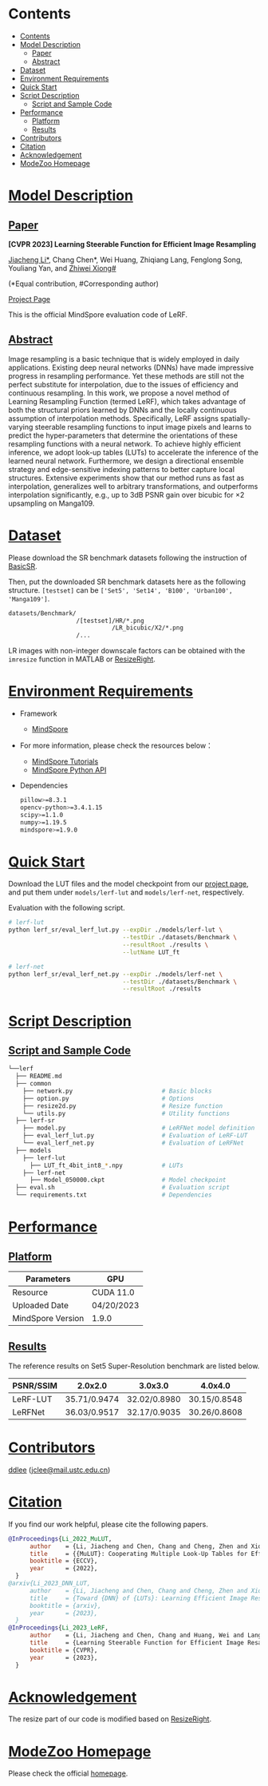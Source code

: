 # Contents

- [Contents](#contents)
- [Model Description](#model-description)
    - [Paper](#paper)
    - [Abstract](#abstract)
- [Dataset](#dataset)
- [Environment Requirements](#environment-requirements)
- [Quick Start](#quick-start)
- [Script Description](#script-description)
    - [Script and Sample Code](#script-and-sample-code)
- [Performance](#performance)
    - [Platform](#platform)
    - [Results](#results)
- [Contributors](#contributors)
- [Citation](#citation)
- [Acknowledgement](#acknowledgement)
- [ModeZoo Homepage](#modezoo-homepage)

# [Model Description](#model-description)

## [Paper](#paper)

**[CVPR 2023] Learning Steerable Function for Efficient Image Resampling**

[Jiacheng Li*](https://ddlee-cn.github.io), Chang Chen*, Wei Huang, Zhiqiang Lang, Fenglong Song, Youliang Yan, and [Zhiwei Xiong#](http://staff.ustc.edu.cn/~zwxiong)

(*Equal contribution, #Corresponding author)

[Project Page](https://lerf.pages.dev)

This is the official MindSpore evaluation code of LeRF.

## [Abstract](#abstract)

Image resampling is a basic technique that is widely employed in daily applications. Existing deep neural networks (DNNs) have made impressive progress in resampling performance. Yet these methods are still not the perfect substitute for interpolation, due to the issues of efficiency and continuous resampling. In this work, we propose a novel method of Learning Resampling Function (termed LeRF), which takes advantage of both the structural priors learned by DNNs and the locally continuous assumption of interpolation methods. Specifically, LeRF assigns spatially-varying steerable resampling functions to input image pixels and learns to predict the hyper-parameters that determine the orientations of these resampling functions with a neural network. To achieve highly efficient inference, we adopt look-up tables (LUTs) to accelerate the inference of the learned neural network. Furthermore, we design a directional ensemble strategy and edge-sensitive indexing patterns to better capture local structures. Extensive experiments show that our method runs as fast as interpolation, generalizes well to arbitrary transformations, and outperforms interpolation significantly, e.g., up to 3dB PSNR gain over bicubic for ×2 upsampling on Manga109.

# [Dataset](#dataset)

Please download the SR benchmark datasets following the instruction of [BasicSR](https://github.com/XPixelGroup/BasicSR/blob/master/docs/DatasetPreparation.md#common-image-sr-datasets).

Then, put the downloaded SR benchmark datasets here as the following structure. `[testset]` can be `['Set5', 'Set14', 'B100', 'Urban100', 'Manga109']`.

```bash
datasets/Benchmark/
                   /[testset]/HR/*.png
                             /LR_bicubic/X2/*.png
                   /...
```

LR images with non-integer downscale factors can be obtained with the `imresize` function in MATLAB or [ResizeRight](https://github.com/assafshocher/ResizeRight).

# [Environment Requirements](#environment-requirements)

- Framework
    - [MindSpore](https://www.mindspore.cn/install/en)
- For more information, please check the resources below：
    - [MindSpore Tutorials](https://www.mindspore.cn/tutorials/en/master/index.html)
    - [MindSpore Python API](https://www.mindspore.cn/docs/en/master/api_python/mindspore.html)

- Dependencies

  ```bash
  pillow>=8.3.1
  opencv-python>=3.4.1.15
  scipy>=1.1.0
  numpy>=1.19.5
  mindspore>=1.9.0
  ```

# [Quick Start](#quick-start)

Download the LUT files and the model checkpoint from our [project page](https://lerf.pages.dev), and put them under `models/lerf-lut` and `models/lerf-net`, respectively.

Evaluation with the following script.

```bash
# lerf-lut
python lerf_sr/eval_lerf_lut.py --expDir ./models/lerf-lut \
                                --testDir ./datasets/Benchmark \
                                --resultRoot ./results \
                                --lutName LUT_ft

# lerf-net
python lerf_sr/eval_lerf_net.py --expDir ./models/lerf-net \
                                --testDir ./datasets/Benchmark \
                                --resultRoot ./results
```

# [Script Description](#script-description)

## [Script and Sample Code](#script-and-sample-code)

```bash
└──lerf
  ├── README.md
  ├── common
    ├── network.py                         # Basic blocks
    ├── option.py                          # Options
    ├── resize2d.py                        # Resize function
    └── utils.py                           # Utility functions
  ├── lerf-sr
    ├── model.py                           # LeRFNet model definition
    ├── eval_lerf_lut.py                   # Evaluation of LeRF-LUT
    └── eval_lerf_net.py                   # Evaluation of LeRFNet
  ├── models
    ├── lerf-lut
      ├── LUT_ft_4bit_int8_*.npy           # LUTs
    ├── lerf-net
      ├── Model_050000.ckpt                # Model checkpoint
  ├── eval.sh                              # Evaluation script
  └── requirements.txt                     # Dependencies
```

# [Performance](#performance)

## [Platform](#platform)

| Parameters          | GPU                         |
| ------------------- | --------------------------- |
| Resource            | CUDA 11.0                   |
| Uploaded Date       | 04/20/2023                  |
| MindSpore Version   | 1.9.0                       |

## [Results](#results)

The reference results on Set5 Super-Resolution benchmark are listed below.

| PSNR/SSIM     | 2.0x2.0         | 3.0x3.0         | 4.0x4.0         |
| ------------------- | ----------------| ----------------| ----------------|
| LeRF-LUT            | 35.71/0.9474    | 32.02/0.8980    | 30.15/0.8548    |
| LeRFNet             | 36.03/0.9517    | 32.17/0.9035    | 30.26/0.8608    |

# [Contributors](#contributor)

[ddlee](https://ddlee-cn.github.io) (jclee@mail.ustc.edu.cn)

# [Citation](#citation)

If you find our work helpful, please cite the following papers.

```bibtex
@InProceedings{Li_2022_MuLUT,
      author    = {Li, Jiacheng and Chen, Chang and Cheng, Zhen and Xiong, Zhiwei},
      title     = {{MuLUT}: Cooperating Multiple Look-Up Tables for Efficient Image Super-Resolution},
      booktitle = {ECCV},
      year      = {2022},
  }
@arxiv{Li_2023_DNN_LUT,
      author    = {Li, Jiacheng and Chen, Chang and Cheng, Zhen and Xiong, Zhiwei},
      title     = {Toward {DNN} of {LUTs}: Learning Efficient Image Restoration with Multiple Look-Up Tables},
      booktitle = {arxiv},
      year      = {2023},
  }
@InProceedings{Li_2023_LeRF,
      author    = {Li, Jiacheng and Chen, Chang and Huang, Wei and Lang, Zhiqiang and Song, Fenglong and Yan, Youliang and Xiong, Zhiwei},
      title     = {Learning Steerable Function for Efficient Image Resampling},
      booktitle = {CVPR},
      year      = {2023},
  }
```

# [Acknowledgement](#acknowledgement)

The resize part of our code is modified based on [ResizeRight](https://github.com/assafshocher/ResizeRight).

# [ModeZoo Homepage](#modelzoo)

Please check the official [homepage](https://gitee.com/mindspore/models).
